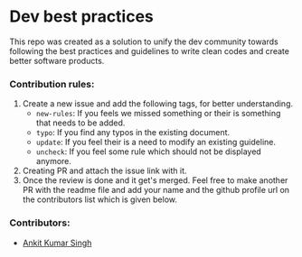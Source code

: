 # Dev best practices

This repo was created as a solution to unify the dev community towards following the best practices and guidelines to write clean codes and create better software products.

### Contribution rules:
1. Create a new issue and add the following tags, for better understanding.
   - `new-rules`: If you feels we missed something or their is something that needs to be added.
   - `typo`: If you find any typos in the existing document.
   - `update`: If you feel their is a need to modify an existing guideline.
   - `uncheck`: If you feel some rule which should not be displayed anymore.
2. Creating PR and attach the issue link with it.
3. Once the review is done and it get's merged. Feel free to make another PR with the readme file and add your name and the github profile url on the contributors list which is given below.

### Contributors:
- [Ankit Kumar Singh](https://github.com/ankit18singh)
